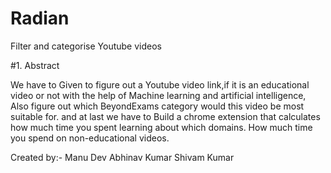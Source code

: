 # Radian
Filter and categorise Youtube videos

#1. Abstract

We have to Given to figure out a Youtube video link,if it is an educational video or not with the help of Machine learning and artificial intelligence,
Also figure out which BeyondExams category would this video be most suitable for.
and at last we have to Build a chrome extension that calculates how much time you spent learning about which domains.
How much time you spend on non-educational videos.


Created by:-
Manu Dev
Abhinav Kumar
Shivam Kumar
